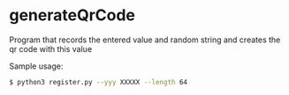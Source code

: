# generateQrCode

Program that records the entered value and random string and creates the qr code with this value

Sample usage:
```sh
$ python3 register.py --yyy XXXXX --length 64
```
